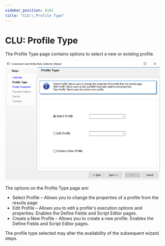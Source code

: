 ```yaml
---
sidebar_position: 6181
title: "CLU:\_Profile Type"
---
```


# CLU: Profile Type

The Profile Type page contains options to select a new or existing profile.

![Command Line Utility Data Collector Wizard Profile Type page](../../../../../../../static/images/AccessAnalyzer_12.0/Content/Resources/Images/EnterpriseAuditor/Admin/DataCollector/CommandLineUtility/ProfileType.png "Command Line Utility Data Collector Wizard Profile Type page")

The options on the Profile Type page are:

* Select Profile – Allows you to change the properties of a profile from the results page
* Edit Profile – Allows you to edit a profile's execution options and properties. Enables the Define Fields and Script Editor pages.
* Create a New Profile – Allows you to create a new profile. Enables the Define Fields and Script Editor pages.

The profile type selected may alter the availability of the subsequent wizard steps.